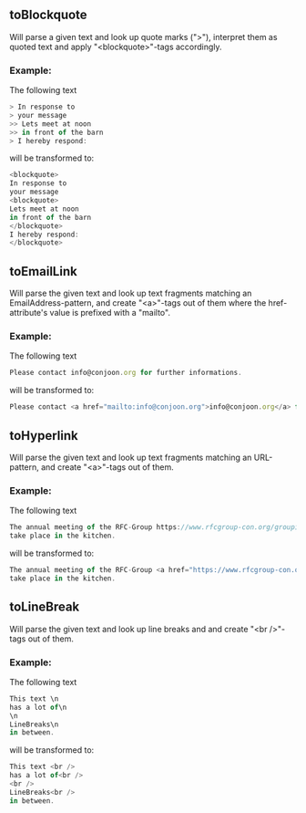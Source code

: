 ## toBlockquote
Will parse a given text and look up quote marks (">"), interpret them as quoted
text and apply "\<blockquote\>"-tags accordingly.

### Example:
The following text 
````javascript
> In response to 
> your message
>> Lets meet at noon
>> in front of the barn
> I hereby respond:
````
will be transformed to:
````javascript
<blockquote>
In response to 
your message
<blockquote>
Lets meet at noon
in front of the barn
</blockquote>
I hereby respond:
</blockquote>
````

## toEmailLink 
Will parse the given text and look up text fragments matching an EmailAddress-pattern, and create
"\<a\>"-tags out of them where the href-attribute's value is prefixed with a "mailto".  

### Example:
The following text 
````javascript
Please contact info@conjoon.org for further informations. 
````
will be transformed to:
````javascript
Please contact <a href="mailto:info@conjoon.org">info@conjoon.org</a> for further informations.
````

## toHyperlink 
Will parse the given text and look up text fragments matching an URL-pattern, and create
"\<a\>"-tags out of them.  

### Example:
The following text 
````javascript
The annual meeting of the RFC-Group https://www.rfcgroup-con.org/groupid/4?schedule=1 will
take place in the kitchen. 
````
will be transformed to:
````javascript
The annual meeting of the RFC-Group <a href="https://www.rfcgroup-con.org/groupid/4?schedule=1">https://www.rfcgroup-con.org/groupid/4?chedule=1</a> will
take place in the kitchen.

````

## toLineBreak 
Will parse the given text and look up line breaks and and create "\<br /\>"-tags out of them.  

### Example:
The following text 
````javascript
This text \n 
has a lot of\n
\n
LineBreaks\n
in between. 
````
will be transformed to:
````javascript
This text <br /> 
has a lot of<br />
<br />
LineBreaks<br />
in between. 
````
